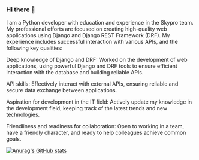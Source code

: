 ### Hi there 👋

I am a Python developer with education and experience in the Skypro team. My professional efforts are focused on creating high-quality web applications using Django and Django REST Framework (DRF). My experience includes successful interaction with various APIs, and the following key qualities:

Deep knowledge of Django and DRF: Worked on the development of web applications, using powerful Django and DRF tools to ensure efficient interaction with the database and building reliable APIs.

API skills: Effectively interact with external APIs, ensuring reliable and secure data exchange between applications.

Aspiration for development in the IT field: Actively update my knowledge in the development field, keeping track of the latest trends and new technologies.

Friendliness and readiness for collaboration: Open to working in a team, have a friendly character, and ready to help colleagues achieve common goals.

[![Anurag's GitHub stats](https://github-readme-stats.vercel.app/api?username=Sherika91)](https://github.com/anuraghazra/github-readme-stats)

<!--
**Sherika91/Sherika91** is a ✨ _special_ ✨ repository because its `README.md` (this file) appears on your GitHub profile.

Here are some ideas to get you started:

- 🔭 I’m currently working on ...
- 🌱 I’m currently learning ...
- 👯 I’m looking to collaborate on ...
- 🤔 I’m looking for help with ...
- 💬 Ask me about ...
- 📫 How to reach me: ...
- 😄 Pronouns: ...
- ⚡ Fun fact: ...
-->
